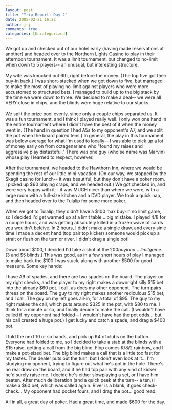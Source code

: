 ```yaml
---
layout: post
title: "Trip Report: Day 2"
date: 2005-02-21 16:22
author: jrj
comments: true
categories: [Uncategorized]
---
```

We got up and checked out of our hotel early (having made reservations at another) and headed over to the Northern Lights Casino to play in their afternoon tournament. It was a limit tournament, but changed to no-limit when down to 5 players-- an unusual, but interesting structure.<br /><br />My wife was knocked out 6th, right before the money. (The top five got their buy-in back.) I was short-stacked when we got down to five, but managed to make the most of playing no-limit against players who were more accustomed to structured bets. I managed to build up to the big stack by the time we were down to three. We decided to make a deal-- we were all VERY close in chips, and the blinds were huge relative to our stacks.<br /><br />We split the prize pool evenly, since only a couple chips separated us. It was a fun tournament, and I think I played really well. I only won one hand in the entire tournament where I didn't have the best of it when the money went in. (The hand in question I had A5s to my opponent's A7, and we split the pot when the board paired tens.) In general, the play in this tournament was below average for what I'm used to locally-- I was able to pick up a lot of money early on from octagenarians who "found my raises and aggressive play distasteful." There was one guy (who'se name was Marvin) whose play I learned to respect, however.<br /><br />After the tournament, we headed to the Hawthorn Inn, where we would be spending the rest of our little mini-vacation. (On our way, we stopped by the Skagit casino for lunch-- it was beautiful, but they don't have a poker room. I picked up $60 playing craps, and we headed out.) We got checked in, and were very happy with it-- it was MUCH nicer than where we were, with a large room with a full-size kitchen and a DVD player. We took a quick nap, and then headed over to the Tulalip for some more poker.<br /><br />When we got to Tulalip, they didn't have a $100 max buy-in no limit game, so I decided I'd get warmed up at a limit table... big mistake. I played 4/8 for a couple hours, and was getting absolutely killed in a frozen wave of cards you wouldn't beleive. In 2 hours, I didn't make a single draw, and every sinle time I made a decent hand (top pair top kicker) someone would pick up a strait or flush on the turn or river. I didn't drag a single pot!<br /><br />Down about $100, I decided I'd take a shot at the $200 buy in no-limit game. ($3 and $5 blinds.) This was good, as in a few short hours of play I managed to make back the $100 I was stuck, along with another $500 for good measure. Some key hands:<br /><br />I have A9 of spades, and there are two spades on the board. The player on my right checks, and the player to my right makes a downright silly $15 bet into the already $60 pot. I call, as does my other opponent. The turn pairs threes on the board. The guy to my right makes another rediculous $15 bet, and I call. The guy on my left goes all-in, for a total of $95. The guy to my right makes the call, which puts around $325 in the pot, with $80 to me. I think for a minute or so, and finally decide to make the call. (I wouldn't have called if my opponent had folded-- I wouldn't have had the pot odds... but his call created a huge pot.) I get lucky and catch a spade, and drag a $400 pot.<br /><br />I fold the next 10 or so hands, and pick up K4 of clubs on the button. Everyone had folded to me, so I decided to take a stab at the blinds with a $15 raise, getting a call from the big blind. Flop comes K/8/2 rainbow, and I make a pot-sized bet. The big blind makes a call that is a little too fast for my tastes. The dealer puts out the turn, but I don't even look at it... I'm studying my oponent, trying to figure out what he's got in the hole. There's no real draw on the board, and if he had top pair with any kind of kicker he'd surely raise me. I decide he's either slowplaying a set, or I have him beaten. After much deliberation (and a quick peek at the turn-- a ten,) I make a $60 bet, which was called again. River is a blank, it goes check-check... My opponent had pocket fours, and I drag the pot... good read.<br /><br />All in all, a great day of poker. Had a great time, and made $600 for the day.
